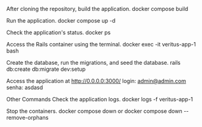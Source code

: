 After cloning the repository, build the application.
docker compose build

Run the application.
docker compose up -d

Check the application's status.
docker ps

Access the Rails container using the terminal.
docker exec -it veritus-app-1 bash

Create the database, run the migrations, and seed the database.
rails db:create db:migrate dev:setup

Access the application at http://0.0.0.0:3000/
login: admin@admin.com
senha: asdasd

Other Commands
Check the application logs.
docker logs -f veritus-app-1

Stop the containers.
docker compose down or docker compose down --remove-orphans
